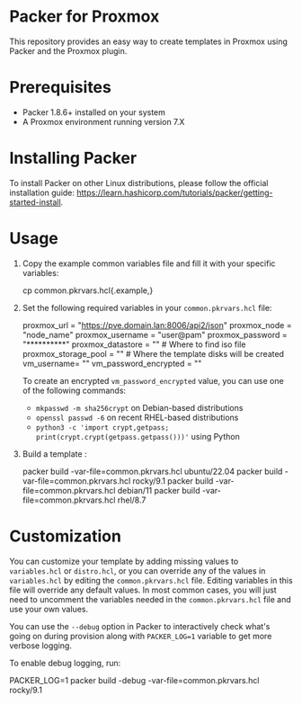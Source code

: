 Packer for Proxmox
===================

This repository provides an easy way to create templates in Proxmox using Packer and the Proxmox plugin.

Prerequisites
=============

- Packer 1.8.6+ installed on your system
- A Proxmox environment running version 7.X

Installing Packer
============================================

To install Packer on other Linux distributions, please follow the official installation guide: https://learn.hashicorp.com/tutorials/packer/getting-started-install.

Usage
=====

1. Copy the example common variables file and fill it with your specific variables:

   cp common.pkrvars.hcl{.example,}
   
2. Set the following required variables in your `common.pkrvars.hcl` file:
   
   proxmox_url = "https://pve.domain.lan:8006/api2/json"
   proxmox_node = "node_name"
   proxmox_username = "user@pam"
   proxmox_password = "**********"
   proxmox_datastore = "" # Where to find iso file 
   proxmox_storage_pool = "" # Where the template disks will be created
   vm_username= ""
   vm_password_encrypted = ""
   
   To create an encrypted `vm_password_encrypted` value, you can use one of the following commands:
   - `mkpasswd -m sha256crypt` on Debian-based distributions
   - `openssl passwd -6` on recent RHEL-based distributions
   - `python3 -c 'import crypt,getpass; print(crypt.crypt(getpass.getpass()))'` using Python

3. Build a template :

   packer build -var-file=common.pkrvars.hcl ubuntu/22.04
   packer build -var-file=common.pkrvars.hcl rocky/9.1
   packer build -var-file=common.pkrvars.hcl debian/11
   packer build -var-file=common.pkrvars.hcl rhel/8.7
   
Customization
=============

You can customize your template by adding missing values to `variables.hcl` or `distro.hcl`, or you can override any of the values in `variables.hcl` by editing the `common.pkrvars.hcl` file. Editing variables in this file will override any default values. In most common cases, you will just need to uncomment the variables needed in the `common.pkrvars.hcl` file and use your own values.

You can use the `--debug` option in Packer to interactively check what's going on during provision along with `PACKER_LOG=1` variable to get more verbose logging.

To enable debug logging, run:

PACKER_LOG=1 packer build -debug -var-file=common.pkrvars.hcl rocky/9.1
